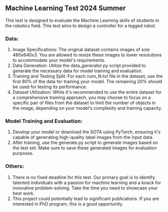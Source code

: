 ## Machine Learning Test 2024 Summer

This test is designed to evaluate the Machine Learning skills of students in the robotics field.
This test aims to design a controller for a legged robot.

### Data:
1. Image Specifications: The original dataset contains images of size 480x640x3. You are allowed to resize these images to lower resolutions to accommodate your model's requirements.
2. Data Generation: Utilize the data_generator.py script provided to generate the necessary data for model training and evaluation.
3. Training and Testing Split: For each num_N.txt file in the dataset, use the first 80% of the data for training your model. The remaining 20% should be used for testing its performance.
4. Dataset Utilization: While it's recommended to use the entire dataset for a comprehensive training approach, you may choose to focus on a specific pair of files from the dataset to limit the number of objects in the image, depending on your model's complexity and training capacity.

### Model Training and Evaluation: 
1. Develop your model or download the SOTA using PyTorch, ensuring it's capable of generating high-quality label images from the input data.
2. After training, use the generate.py script to generate images based on the test set. 
Make sure to save these generated images for evaluation purposes.

### Others:
1. There is no fixed deadline for this test. Our primary goal is to identify talented individuals with a passion for machine learning 
and a knack for innovative problem-solving. Take the time you need to showcase your best work.
2. This project could potentially lead to significant publications. If you are interested in PhD program,
this is a good opportunity.



